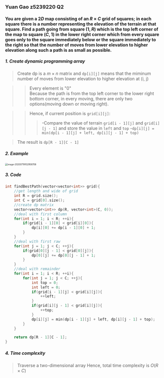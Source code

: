 ### Yuan Gao z5239220 Q2
#### You are given a $2D$ map consisting of an $R × C$ grid of squares; in each square there is a number representing the elevation of the terrain at that square. Find a path going from square $(1, R)$ which is the top left corner of the map to square $(C, 1)$ in the lower right corner which from every square goes only to the square immediately below or the square immediately to the right so that the number of moves from lower elevation to higher elevation along such a path is as small as possible. 

##### 1. Create dynamic programming array
>Create dp is a $m \times n$ matrix and `dp[i][j]` means that the miminum number of moves from lower elevation to higher elevation at (i, j)  

>> Every element is "0"  
>> Because the path is from the top left corner to the lower right bottom corner, in every moving, there are only two options(moving down or moving right).

>> Hence, if current position is `grid[i][j]`:  
>>> -Compare the value of terrain `grid[i - 1][j]` and  `grid[i][j - 1]` and store the value in `left` and `top`
>>> -`dp[i][j] = min(dp[i - 1][j] + left, dp[i][j - 1] + top)`

>The result is `dp[R - 1][C - 1]`

##### 2. Example

<img src="/Users/yuan/Library/Application Support/typora-user-images/image-20200719102958706.png" alt="image-20200719102958706" style="zoom:50%;" />

##### 3. Code
```cpp
int findBestPath(vector<vector<int>> grid){
    //get length and wide of grid
    int R = grid.size();
    int C = grid[0].size();
    //create dp matrix
    vector<vector<int>> dp(R, vector<int>(C, 0));
    //deal with first column
    for(int i = 1; i < R; ++i){
        if(grid[i - 1][0] < grid[i][0]){
            dp[i][0] += dp[i - 1][0] + 1;
        }
    }
    //deal with first raw
    for(int j = 1; j < C; ++j){
        if(grid[0][j - 1] < grid[0][j]){
            dp[0][j] += dp[0][j - 1] + 1;
        }
    }
    //deal with remainder
    for(int i = 1; i < R; ++i){
        for(int j = 1; j < C; ++j){
            int top = 0;
            int left = 0;
            if(grid[i - 1][j] < grid[i][j]){
                ++left;
            }
            if(grid[i][j - 1] < grid[i][j]){
                ++top;
            }
            dp[i][j] = min(dp[i - 1][j] + left, dp[i][j - 1] + top);
        }
    }

    return dp[R - 1][C - 1];
}

```

##### 4. Time complexity
>Traverse a two-dimensional array
>Hence, total time complexity is $O(R × C)$